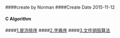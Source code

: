 ####create by Norman
####Create Date 2015-11-12

#### C Algorithm


####[1.冒泡排序](./bubblesort)
####[2.字典序](./dictSort)
####[3.文件销毁算法](./fileDestroy)

